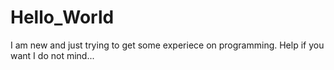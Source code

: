 # Hello_World
I am new and just trying to get some experiece on programming.  Help if you want I do not mind...
